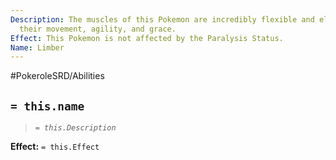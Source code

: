 ```yaml
---
Description: The muscles of this Pokemon are incredibly flexible and elastic. Easing
  their movement, agility, and grace.
Effect: This Pokemon is not affected by the Paralysis Status.
Name: Limber
---
```


#PokeroleSRD/Abilities

## `= this.name`

> *`= this.Description`*

**Effect:** `= this.Effect`